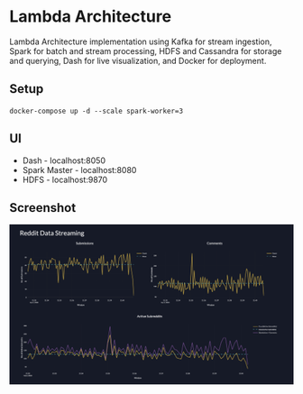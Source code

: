 # Lambda Architecture

Lambda Architecture implementation using Kafka for stream ingestion, Spark for batch and stream processing, HDFS and Cassandra for storage and querying, Dash for live visualization, and Docker for deployment.

## Setup

```
docker-compose up -d --scale spark-worker=3
```

## UI

* Dash - localhost:8050
* Spark Master - localhost:8080
* HDFS - localhost:9870

## Screenshot

![](screenshot.png)
